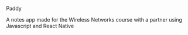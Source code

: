 Paddy

A notes app made for the Wireless Networks course with a partner using Javascript and React Native

